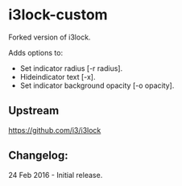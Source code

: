 i3lock-custom
===============================

Forked version of i3lock.

Adds options to:
- Set indicator radius [-r radius].
- Hideindicator text [-x].
- Set indicator background opacity [-o opacity].

Upstream
--------
https://github.com/i3/i3lock

Changelog:
---------

24 Feb 2016 - Initial release.
